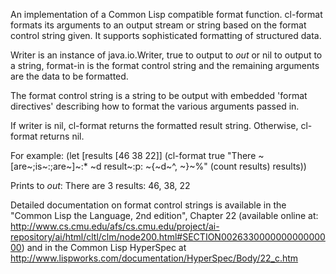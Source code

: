   An implementation of a Common Lisp compatible format function. cl-format formats its
arguments to an output stream or string based on the format control string given. It 
supports sophisticated formatting of structured data.

Writer is an instance of java.io.Writer, true to output to *out* or nil to output 
to a string, format-in is the format control string and the remaining arguments 
are the data to be formatted.

The format control string is a string to be output with embedded 'format directives' 
describing how to format the various arguments passed in.

If writer is nil, cl-format returns the formatted result string. Otherwise, cl-format 
returns nil.

For example:
 (let [results [46 38 22]]
        (cl-format true "There ~[are~;is~:;are~]~:* ~d result~:p: ~{~d~^, ~}~%" 
                   (count results) results))

Prints to *out*:
 There are 3 results: 46, 38, 22

Detailed documentation on format control strings is available in the "Common Lisp the 
Language, 2nd edition", Chapter 22 (available online at:
http://www.cs.cmu.edu/afs/cs.cmu.edu/project/ai-repository/ai/html/cltl/clm/node200.html#SECTION002633000000000000000) 
and in the Common Lisp HyperSpec at 
http://www.lispworks.com/documentation/HyperSpec/Body/22_c.htm
